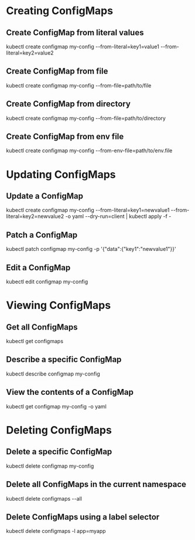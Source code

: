 # Creating ConfigMaps

## Create ConfigMap from literal values
kubectl create configmap my-config --from-literal=key1=value1 --from-literal=key2=value2

## Create ConfigMap from file
kubectl create configmap my-config --from-file=path/to/file

## Create ConfigMap from directory
kubectl create configmap my-config --from-file=path/to/directory

## Create ConfigMap from env file
kubectl create configmap my-config --from-env-file=path/to/env.file

# Updating ConfigMaps

## Update a ConfigMap
kubectl create configmap my-config --from-literal=key1=newvalue1 --from-literal=key2=newvalue2 -o yaml --dry-run=client | kubectl apply -f -

## Patch a ConfigMap
kubectl patch configmap my-config -p '{"data":{"key1":"newvalue1"}}'

## Edit a ConfigMap
kubectl edit configmap my-config

# Viewing ConfigMaps

## Get all ConfigMaps
kubectl get configmaps

## Describe a specific ConfigMap
kubectl describe configmap my-config

## View the contents of a ConfigMap
kubectl get configmap my-config -o yaml

# Deleting ConfigMaps

## Delete a specific ConfigMap
kubectl delete configmap my-config

## Delete all ConfigMaps in the current namespace
kubectl delete configmaps --all

## Delete ConfigMaps using a label selector
kubectl delete configmaps -l app=myapp

